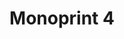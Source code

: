 ---
ee_id_thing: '216'
site: '1'
type: '2'
inv_num: 2008-015
add_credit:
url: 2008-015-monoprint
title: Monoprint 4
year: '2008'
display_year: '2008'
medium: Unique three-color process silkscreen on custom watermarked paper
dims: 42 x 32 inches
pitch: Poorly done C-M-Y silkscreens.
ps:
live_url:
youtube:
related_code:
imgs: monoprint-4-2008-015-full-1-database-ih.jpg
subheading:
download:
commission:
related:
layout: things-i-made
---